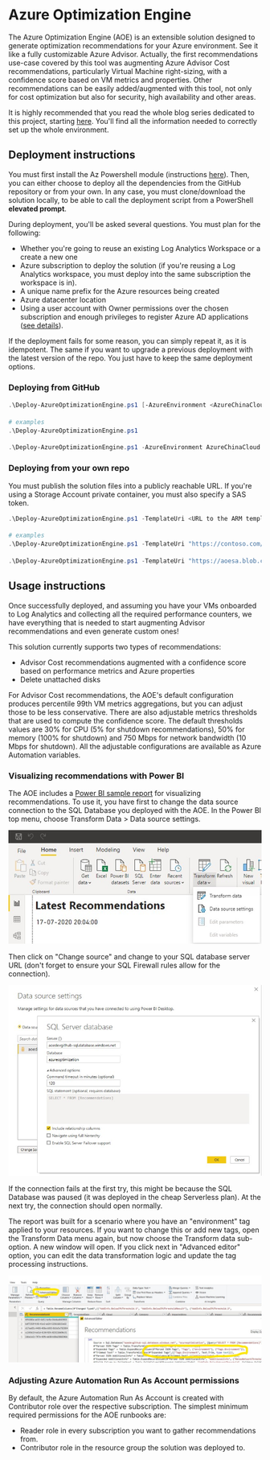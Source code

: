 # Azure Optimization Engine

The Azure Optimization Engine (AOE) is an extensible solution designed to generate optimization recommendations for your Azure environment. See it like a fully customizable Azure Advisor. Actually, the first recommendations use-case covered by this tool was augmenting Azure Advisor Cost recommendations, particularly Virtual Machine right-sizing, with a confidence score based on VM metrics and properties. Other recommendations can be easily added/augmented with this tool, not only for cost optimization but also for security, high availability and other areas.

It is highly recommended that you read the whole blog series dedicated to this project, starting [here](https://techcommunity.microsoft.com/t5/core-infrastructure-and-security/augmenting-azure-advisor-cost-recommendations-for-automated/ba-p/1339298). You'll find all the information needed to correctly set up the whole environment.

## Deployment instructions

You must first install the Az Powershell module (instructions [here](https://docs.microsoft.com/en-us/powershell/azure/install-az-ps)). Then, you can either choose to deploy all the dependencies from the GitHub repository or from your own. In any case, you must clone/download the solution locally, to be able to call the deployment script from a PowerShell **elevated prompt**.

During deployment, you'll be asked several questions. You must plan for the following:

* Whether you're going to reuse an existing Log Analytics Workspace or a create a new one
* Azure subscription to deploy the solution (if you're reusing a Log Analytics workspace, you must deploy into the same subscription the workspace is in).
* A unique name prefix for the Azure resources being created
* Azure datacenter location
* Using a user account with Owner permissions over the chosen subscription and enough privileges to register Azure AD applications ([see details](https://docs.microsoft.com/en-us/azure/automation/manage-runas-account#permissions)).

If the deployment fails for some reason, you can simply repeat it, as it is idempotent. The same if you want to upgrade a previous deployment with the latest version of the repo. You just have to keep the same deployment options.

### Deploying from GitHub

```powershell
.\Deploy-AzureOptimizationEngine.ps1 [-AzureEnvironment <AzureChinaCloud|AzureUSGovernment|AzureGermanCloud|AzureCloud>]

# examples
.\Deploy-AzureOptimizationEngine.ps1

.\Deploy-AzureOptimizationEngine.ps1 -AzureEnvironment AzureChinaCloud
```

### Deploying from your own repo

You must publish the solution files into a publicly reachable URL. If you're using a Storage Account private container, you must also specify a SAS token.

```powershell
.\Deploy-AzureOptimizationEngine.ps1 -TemplateUri <URL to the ARM template JSON file (e.g., https://contoso.com/azuredeploy.json)> [-ArtifactsSasToken <Storage Account SAS token>] [-AzureEnvironment <AzureChinaCloud|AzureUSGovernment|AzureGermanCloud|AzureCloud>]

# examples
.\Deploy-AzureOptimizationEngine.ps1 -TemplateUri "https://contoso.com/azuredeploy.json"

.\Deploy-AzureOptimizationEngine.ps1 -TemplateUri "https://aoesa.blob.core.windows.net/files/azuredeploy.json" -ArtifactsSasToken "?sv=2019-10-10&ss=bfqt&srt=o&sp=rwdlacupx&se=2020-06-13T23:27:18Z&st=2020-06-13T15:27:18Z&spr=https&sig=4cvPayBlF67aYvifwu%2BIUw8Ldh5txpFGgXlhzvKF3%2BI%3D"
```

## Usage instructions

Once successfully deployed, and assuming you have your VMs onboarded to Log Analytics and collecting all the required performance counters, we have everything that is needed to start augmenting Advisor recommendations and even generate custom ones!

This solution currently supports two types of recommendations:

* Advisor Cost recommendations augmented with a confidence score based on performance metrics and Azure properties
* Delete unattached disks

For Advisor Cost recommendations, the AOE's default configuration produces percentile 99th VM metrics aggregations, but you can adjust those to be less conservative. There are also adjustable metrics thresholds that are used to compute the confidence score. The default thresholds values are 30% for CPU (5% for shutdown recommendations), 50% for memory (100% for shutdown) and 750 Mbps for network bandwidth (10 Mbps for shutdown). All the adjustable configurations are available as Azure Automation variables.

### Visualizing recommendations with Power BI

The AOE includes a [Power BI sample report](./views/GenericReport.pbix) for visualizing recommendations. To use it, you have first to change the data source connection to the SQL Database you deployed with the AOE. In the Power BI top menu, choose Transform Data > Data source settings.

![Open the Transform Data > Data source settings menu item](./docs/powerbi-transformdatamenu.jpg "Transform Data menu options")

Then click on "Change source" and change to your SQL database server URL (don't forget to ensure your SQL Firewall rules allow for the connection).

![Click on Change source and update SQL Server URL](./docs/powerbi-datasourcesettings.jpg "Update data source settings")

If the connection fails at the first try, this might be because the SQL Database was paused (it was deployed in the cheap Serverless plan). At the next try, the connection should open normally.

The report was built for a scenario where you have an "environment" tag applied to your resources. If you want to change this or add new tags, open the Transform Data menu again, but now choose the Transform data sub-option. A new window will open. If you click next in "Advanced editor" option, you can edit the data transformation logic and update the tag processing instructions.

![Open the Transform Data > Transform data menu item, click on Advanced editor and edit accordingly](./docs/powerbi-transformdata.jpg "Update data transformation logic")

### Adjusting Azure Automation Run As Account permissions

By default, the Azure Automation Run As Account is created with Contributor role over the respective subscription. The simplest minimum required permissions for the AOE runbooks are: 

* Reader role in every subscription you want to gather recommendations from.
* Contributor role in the resource group the solution was deployed to.